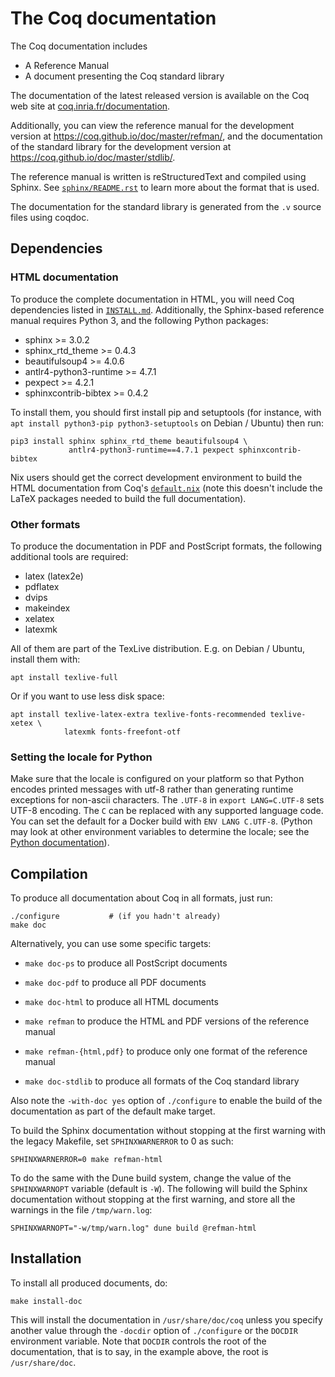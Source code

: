 The Coq documentation
=====================

The Coq documentation includes

- A Reference Manual
- A document presenting the Coq standard library

The documentation of the latest released version is available on the Coq
web site at [coq.inria.fr/documentation](http://coq.inria.fr/documentation).

Additionally, you can view the reference manual for the development version
at <https://coq.github.io/doc/master/refman/>, and the documentation of the
standard library for the development version at
<https://coq.github.io/doc/master/stdlib/>.

The reference manual is written is reStructuredText and compiled
using Sphinx. See [`sphinx/README.rst`](sphinx/README.rst)
to learn more about the format that is used.

The documentation for the standard library is generated from
the `.v` source files using coqdoc.

Dependencies
------------

### HTML documentation

To produce the complete documentation in HTML, you will need Coq dependencies
listed in [`INSTALL.md`](../INSTALL.md). Additionally, the Sphinx-based
reference manual requires Python 3, and the following Python packages:

  - sphinx >= 3.0.2
  - sphinx_rtd_theme >= 0.4.3
  - beautifulsoup4 >= 4.0.6
  - antlr4-python3-runtime >= 4.7.1
  - pexpect >= 4.2.1
  - sphinxcontrib-bibtex >= 0.4.2

To install them, you should first install pip and setuptools (for instance,
with `apt install python3-pip python3-setuptools` on Debian / Ubuntu) then run:

    pip3 install sphinx sphinx_rtd_theme beautifulsoup4 \
                 antlr4-python3-runtime==4.7.1 pexpect sphinxcontrib-bibtex

Nix users should get the correct development environment to build the
HTML documentation from Coq's [`default.nix`](../default.nix) (note this
doesn't include the LaTeX packages needed to build the full documentation).

### Other formats

To produce the documentation in PDF and PostScript formats, the following
additional tools are required:

  - latex (latex2e)
  - pdflatex
  - dvips
  - makeindex
  - xelatex
  - latexmk

All of them are part of the TexLive distribution. E.g. on Debian / Ubuntu,
install them with:

    apt install texlive-full

Or if you want to use less disk space:

    apt install texlive-latex-extra texlive-fonts-recommended texlive-xetex \
                latexmk fonts-freefont-otf

### Setting the locale for Python

Make sure that the locale is configured on your platform so that Python encodes
printed messages with utf-8 rather than generating runtime exceptions
for non-ascii characters.  The `.UTF-8` in `export LANG=C.UTF-8` sets UTF-8 encoding.
The `C` can be replaced with any supported language code.  You can set the default
for a Docker build with `ENV LANG C.UTF-8`.  (Python may look at other
environment variables to determine the locale; see the
[Python documentation](https://docs.python.org/3/library/locale.html#locale.getdefaultlocale)).

Compilation
-----------

To produce all documentation about Coq in all formats, just run:

    ./configure           # (if you hadn't already)
    make doc


Alternatively, you can use some specific targets:

- `make doc-ps`
  to produce all PostScript documents

- `make doc-pdf`
  to produce all PDF documents

- `make doc-html`
  to produce all HTML documents

- `make refman`
  to produce the HTML and PDF versions of the reference manual

- `make refman-{html,pdf}`
  to produce only one format of the reference manual

- `make doc-stdlib`
  to produce all formats of the Coq standard library


Also note the `-with-doc yes` option of `./configure` to enable the
build of the documentation as part of the default make target.

To build the Sphinx documentation without stopping at the first
warning with the legacy Makefile, set `SPHINXWARNERROR` to 0 as such:

```
SPHINXWARNERROR=0 make refman-html
```

To do the same with the Dune build system, change the value of the
`SPHINXWARNOPT` variable (default is `-W`). The following will build
the Sphinx documentation without stopping at the first warning, and
store all the warnings in the file `/tmp/warn.log`:

```
SPHINXWARNOPT="-w/tmp/warn.log" dune build @refman-html
```

Installation
------------

To install all produced documents, do:

    make install-doc

This will install the documentation in `/usr/share/doc/coq` unless you
specify another value through the `-docdir` option of `./configure` or
the `DOCDIR` environment variable. Note that `DOCDIR` controls the
root of the documentation, that is to say, in the example above, the
root is `/usr/share/doc`.
